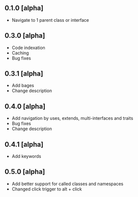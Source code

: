 ## 0.1.0 [alpha]
* Navigate to 1 parent class or interface

## 0.3.0 [alpha]
* Code indexation
* Caching
* Bug fixes

## 0.3.1 [alpha]
* Add bages
* Change description

## 0.4.0 [alpha]
* Add navigation by uses, extends, multi-interfaces and traits
* Bug fixes
* Change description

## 0.4.1 [alpha]
* Add keywords

## 0.5.0 [alpha]
* Add better support for called classes and namespaces
* Changed click trigger to alt + click 
